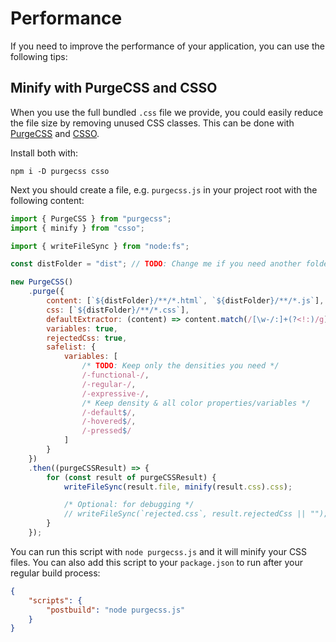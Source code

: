 # Performance

If you need to improve the performance of your application, you can use the following tips:

## Minify with PurgeCSS and CSSO

When you use the full bundled `.css` file we provide, you could easily reduce the file size by removing unused CSS classes. This can be done with [PurgeCSS](https://purgecss.com/) and [CSSO](https://github.com/css/csso).

Install both with:

```shell
npm i -D purgecss csso
```

Next you should create a file, e.g. `purgecss.js` in your project root with the following content:

```javascript
import { PurgeCSS } from "purgecss";
import { minify } from "csso";

import { writeFileSync } from "node:fs";

const distFolder = "dist"; // TODO: Change me if you need another folder

new PurgeCSS()
	.purge({
		content: [`${distFolder}/**/*.html`, `${distFolder}/**/*.js`],
		css: [`${distFolder}/**/*.css`],
		defaultExtractor: (content) => content.match(/[\w-/:]+(?<!:)/g) || [],
		variables: true,
		rejectedCss: true,
		safelist: {
			variables: [
				/* TODO: Keep only the densities you need */
				/-functional-/,
				/-regular-/,
				/-expressive-/,
				/* Keep density & all color properties/variables */
				/-default$/,
				/-hovered$/,
				/-pressed$/
			]
		}
	})
	.then((purgeCSSResult) => {
		for (const result of purgeCSSResult) {
			writeFileSync(result.file, minify(result.css).css);

			/* Optional: for debugging */
			// writeFileSync(`rejected.css`, result.rejectedCss || "");
		}
	});
```

You can run this script with `node purgecss.js` and it will minify your CSS files. You can also add this script to your `package.json` to run after your regular build process:

```json
{
	"scripts": {
		"postbuild": "node purgecss.js"
	}
}
```
